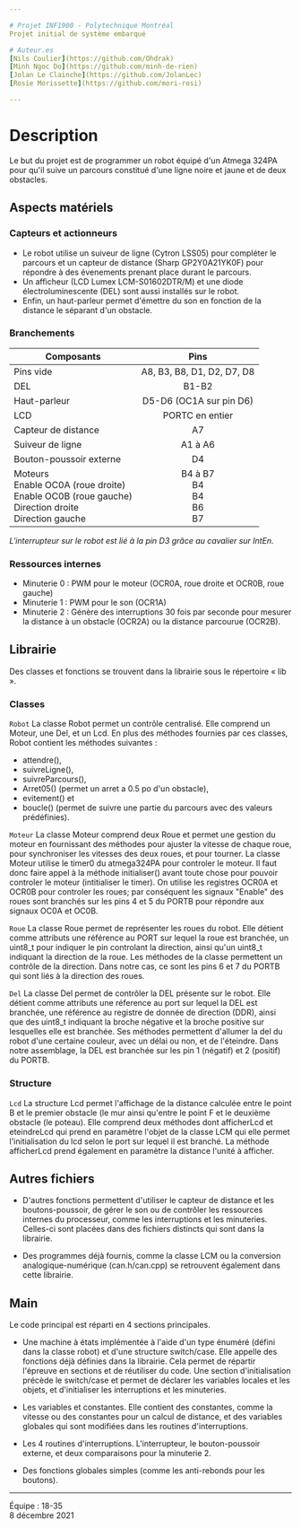 ```yaml
---

# Projet INF1900 - Polytechnique Montréal
Projet initial de système embarqué

# Auteur.es
[Nils Coulier](https://github.com/Ohdrak)  
[Minh Ngoc Do](https://github.com/minh-de-rien)  
[Jolan Le Clainche](https://github.com/JolanLec)  
[Rosie Morissette](https://github.com/mori-rosi)  

---
```


# Description

Le but du projet est de programmer un robot équipé d'un Atmega 324PA pour qu'il suive un parcours constitué d'une ligne noire et jaune et de deux obstacles.


## Aspects matériels

### Capteurs et actionneurs

* Le robot utilise un suiveur de ligne (Cytron LSS05) pour compléter le parcours et un capteur de distance (Sharp GP2Y0A21YK0F) pour répondre à des évenements prenant place durant le parcours. 
* Un afficheur (LCD Lumex LCM-S01602DTR/M) et une diode électroluminescente (DEL) sont aussi installés sur le robot. 
* Enfin, un haut-parleur permet d'émettre du son en fonction de la distance le séparant d'un obstacle.


### Branchements

| Composants              | Pins                      |
| ----------------------- |:-------------------------:|
| Pins vide               | A8, B3, B8, D1, D2, D7, D8|
| DEL                     | B1-B2                     |
| Haut-parleur            | D5-D6 (OC1A sur pin D6)   | 
| LCD                     | PORTC en entier           |
| Capteur de distance     | A7                        |
| Suiveur de ligne        | A1 à A6                   |
| Bouton-poussoir externe | D4                        |
| Moteurs <br>Enable OC0A (roue droite) <br>Enable OC0B (roue gauche) <br>Direction droite <br>Direction gauche| B4 à B7 <br>B4 <br>B4 <br>B6 <br>B7|     

*L'interrupteur sur le robot est lié à la pin D3 grâce au cavalier sur IntEn.*


### Ressources internes

* Minuterie 0 : PWM pour le moteur (OCR0A, roue droite et OCR0B, roue gauche)
* Minuterie 1 : PWM pour le son (OCR1A)
* Minuterie 2 : Génère des interruptions 30 fois par seconde pour mesurer la distance à un obstacle (OCR2A) ou la distance parcourue (OCR2B).


## Librairie

Des classes et fonctions se trouvent dans la librairie sous le répertoire « lib ».

### Classes

`Robot`
  La classe Robot permet un contrôle centralisé. Elle comprend un Moteur, une Del, et un Lcd. En plus des méthodes fournies par ces classes, Robot contient les méthodes suivantes : 
  * attendre(), 
  * suivreLigne(), 
  * suivreParcours(), 
  * Arret05() (permet un arret a 0.5 po d'un obstacle),
  * evitement() et 
  * boucle() (permet de suivre une partie du parcours avec 
    des valeurs prédéfinies).

`Moteur`
    La classe Moteur comprend deux Roue et permet une gestion du moteur en fournissant des méthodes pour ajuster la vitesse de chaque roue, pour synchroniser les vitesses des deux roues, et pour tourner. La classe Moteur utilise le timer0 du atmega324PA pour controler le moteur. Il faut donc faire appel à la méthode initialiser() avant toute chose pour pouvoir controler le moteur (intitialiser le timer). On utilise les registres OCR0A et OCR0B pour controler les roues; par conséquent les signaux "Enable" des roues sont branchés sur les pins 4 et 5 du PORTB pour répondre aux signaux OC0A et OC0B.

`Roue`
    La classe Roue permet de représenter les roues du robot. Elle détient comme attributs une référence au PORT sur lequel la roue est branchée, un uint8_t pour indiquer le pin controlant la direction, ainsi qu'un uint8_t indiquant la direction de la roue. Les méthodes de la classe permettent un contrôle de la direction. Dans notre cas, ce sont les pins 6 et 7 du PORTB qui sont liés à la direction des roues.

`Del`
    La classe Del permet de contrôler la DEL présente sur le robot. Elle détient comme attributs une réference au port sur lequel la DEL est branchée, une référence au registre de donnée de direction (DDR), ainsi que des uint8_t indiquant la broche négative et la broche positive sur lesquelles elle est branchée. Ses méthodes permettent d'allumer la del du robot d'une certaine couleur, avec un délai ou non, et de l'éteindre. Dans notre assemblage, la DEL est branchée sur les pin 1 (négatif) et 2 (positif) du PORTB.

### Structure

`Lcd`
    La structure Lcd permet l'affichage de la distance calculée entre le point B et le premier obstacle (le mur ainsi qu'entre le point F et le deuxième obstacle (le poteau). Elle comprend deux méthodes dont afficherLcd et eteindreLcd qui prend en paramètre l'objet de la classe LCM qui elle permet l'initialisation du lcd selon le port sur lequel il est branché. La méthode afficherLcd prend également en paramètre la distance l'unité à afficher.

        
## Autres fichiers

* D'autres fonctions permettent d'utiliser le capteur de distance et les boutons-poussoir, de gérer le son ou de contrôler les ressources internes du processeur, comme les interruptions et les minuteries. Celles-ci sont placées dans des fichiers distincts qui sont dans la librairie.

* Des programmes déjà fournis, comme la classe LCM ou la conversion analogique-numérique (can.h/can.cpp) se retrouvent également dans cette librairie.


## Main

Le code principal est réparti en 4 sections principales.

* Une machine à états implémentée à l'aide d'un type énuméré (défini dans la classe robot) et d'une structure switch/case. Elle appelle des fonctions déjà définies dans la librairie. Cela permet de répartir l'épreuve en sections et de réutiliser du code. Une section d'initialisation précède le switch/case et permet de déclarer les variables locales et les objets, et d'initialiser les interruptions et les minuteries. 

* Les variables et constantes. Elle contient des constantes, comme la vitesse ou des constantes pour un calcul de distance, et des variables globales qui sont modifiées dans les routines d'interruptions. 
 
* Les 4 routines d'interruptions. L'interrupteur, le bouton-poussoir externe, et deux comparaisons pour la minuterie 2. 

* Des fonctions globales simples (comme les anti-rebonds pour les boutons).

---
Équipe : 18-35  
8 décembre 2021

